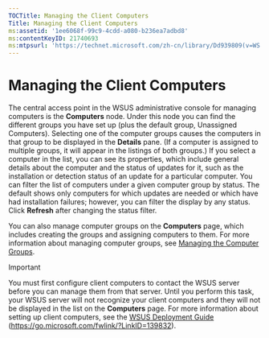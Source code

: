 ```yaml
---
TOCTitle: Managing the Client Computers
Title: Managing the Client Computers
ms:assetid: '1ee6068f-99c9-4cdd-a080-b236ea7adbd8'
ms:contentKeyID: 21740693
ms:mtpsurl: 'https://technet.microsoft.com/zh-cn/library/Dd939809(v=WS.10)'
---
```


Managing the Client Computers
=============================

The central access point in the WSUS administrative console for managing computers is the **Computers** node. Under this node you can find the different groups you have set up (plus the default group, Unassigned Computers). Selecting one of the computer groups causes the computers in that group to be displayed in the **Details** pane. (If a computer is assigned to multiple groups, it will appear in the listings of both groups.) If you select a computer in the list, you can see its properties, which include general details about the computer and the status of updates for it, such as the installation or detection status of an update for a particular computer. You can filter the list of computers under a given computer group by status. The default shows only computers for which updates are needed or which have had installation failures; however, you can filter the display by any status. Click **Refresh** after changing the status filter.

You can also manage computer groups on the **Computers** page, which includes creating the groups and assigning computers to them. For more information about managing computer groups, see [Managing the Computer Groups](https://technet.microsoft.com/838a2c30-baba-4f07-92e7-2e1b5535643f).

 
> [!IMPORTANT]
> You must first configure client computers to contact the WSUS server before you can manage them from that server. Until you perform this task, your WSUS server will not recognize your client computers and they will not be displayed in the list on the <strong>Computers</strong> page. For more information about setting up client computers, see the <a href="https://go.microsoft.com/fwlink/?linkid=139832">WSUS Deployment Guide</a> (https://go.microsoft.com/fwlink/?LinkID=139832).
